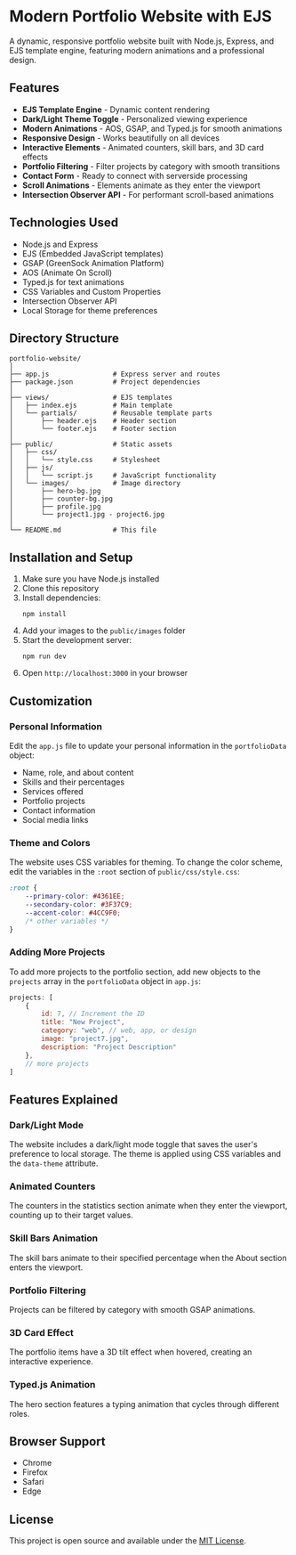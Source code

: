# Modern Portfolio Website with EJS

A dynamic, responsive portfolio website built with Node.js, Express, and EJS template engine, featuring modern animations and a professional design.

## Features

- **EJS Template Engine** - Dynamic content rendering
- **Dark/Light Theme Toggle** - Personalized viewing experience
- **Modern Animations** - AOS, GSAP, and Typed.js for smooth animations
- **Responsive Design** - Works beautifully on all devices
- **Interactive Elements** - Animated counters, skill bars, and 3D card effects
- **Portfolio Filtering** - Filter projects by category with smooth transitions
- **Contact Form** - Ready to connect with serverside processing
- **Scroll Animations** - Elements animate as they enter the viewport
- **Intersection Observer API** - For performant scroll-based animations

## Technologies Used

- Node.js and Express
- EJS (Embedded JavaScript templates)
- GSAP (GreenSock Animation Platform)
- AOS (Animate On Scroll)
- Typed.js for text animations
- CSS Variables and Custom Properties
- Intersection Observer API
- Local Storage for theme preferences

## Directory Structure

```
portfolio-website/
│
├── app.js                # Express server and routes
├── package.json          # Project dependencies
│
├── views/                # EJS templates
│   ├── index.ejs         # Main template
│   └── partials/         # Reusable template parts
│       ├── header.ejs    # Header section
│       └── footer.ejs    # Footer section
│
├── public/               # Static assets
│   ├── css/
│   │   └── style.css     # Stylesheet
│   ├── js/
│   │   └── script.js     # JavaScript functionality
│   └── images/           # Image directory
│       ├── hero-bg.jpg
│       ├── counter-bg.jpg
│       ├── profile.jpg
│       └── project1.jpg - project6.jpg
│
└── README.md             # This file
```

## Installation and Setup

1. Make sure you have Node.js installed
2. Clone this repository
3. Install dependencies:
   ```
   npm install
   ```
4. Add your images to the `public/images` folder
5. Start the development server:
   ```
   npm run dev
   ```
6. Open `http://localhost:3000` in your browser

## Customization

### Personal Information

Edit the `app.js` file to update your personal information in the `portfolioData` object:

- Name, role, and about content
- Skills and their percentages
- Services offered
- Portfolio projects
- Contact information
- Social media links

### Theme and Colors

The website uses CSS variables for theming. To change the color scheme, edit the variables in the `:root` section of `public/css/style.css`:

```css
:root {
    --primary-color: #4361EE;
    --secondary-color: #3F37C9;
    --accent-color: #4CC9F0;
    /* other variables */
}
```

### Adding More Projects

To add more projects to the portfolio section, add new objects to the `projects` array in the `portfolioData` object in `app.js`:

```javascript
projects: [
    {
        id: 7, // Increment the ID
        title: "New Project",
        category: "web", // web, app, or design
        image: "project7.jpg",
        description: "Project Description"
    },
    // more projects
]
```

## Features Explained

### Dark/Light Mode

The website includes a dark/light mode toggle that saves the user's preference to local storage. The theme is applied using CSS variables and the `data-theme` attribute.

### Animated Counters

The counters in the statistics section animate when they enter the viewport, counting up to their target values.

### Skill Bars Animation

The skill bars animate to their specified percentage when the About section enters the viewport.

### Portfolio Filtering

Projects can be filtered by category with smooth GSAP animations.

### 3D Card Effect

The portfolio items have a 3D tilt effect when hovered, creating an interactive experience.

### Typed.js Animation

The hero section features a typing animation that cycles through different roles.

## Browser Support

- Chrome
- Firefox
- Safari
- Edge

## License

This project is open source and available under the [MIT License](LICENSE). 